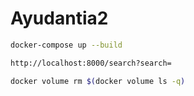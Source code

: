 # Ayudantia2

```sh
docker-compose up --build
```

```sh
http://localhost:8000/search?search=
```

```sh
docker volume rm $(docker volume ls -q)
```

